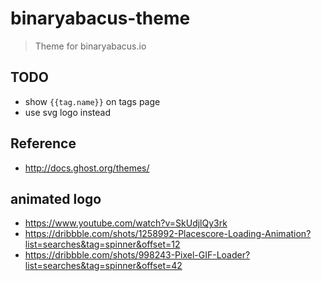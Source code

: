 # binaryabacus-theme

> Theme for binaryabacus.io

## TODO

- show `{{tag.name}}` on tags page
- use svg logo instead

## Reference

- http://docs.ghost.org/themes/

## animated logo

- https://www.youtube.com/watch?v=SkUdjlQy3rk
- https://dribbble.com/shots/1258992-Placescore-Loading-Animation?list=searches&tag=spinner&offset=12
- https://dribbble.com/shots/998243-Pixel-GIF-Loader?list=searches&tag=spinner&offset=42
